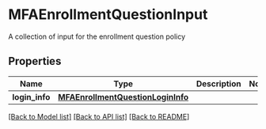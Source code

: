 # MFAEnrollmentQuestionInput

A collection of input for the enrollment question policy
## Properties
Name | Type | Description | Notes
------------ | ------------- | ------------- | -------------
**login_info** | [**MFAEnrollmentQuestionLoginInfo**](MFAEnrollmentQuestionLoginInfo.md) |  | 

[[Back to Model list]](../README.md#documentation-for-models) [[Back to API list]](../README.md#documentation-for-api-endpoints) [[Back to README]](../README.md)


